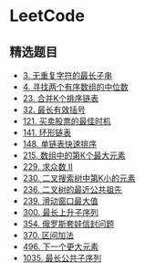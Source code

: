 # LeetCode

## 精选题目

- [3. 无重复字符的最长子串]()
- [4. 寻找两个有序数组的中位数](https://github.com/dongkj13/LeetCode/blob/master/%E4%BA%8C%E5%88%86%E6%9F%A5%E6%89%BE/0004.%20%E5%AF%BB%E6%89%BE%E4%B8%A4%E4%B8%AA%E6%9C%89%E5%BA%8F%E6%95%B0%E7%BB%84%E7%9A%84%E4%B8%AD%E4%BD%8D%E6%95%B0.md)
- [23. 合并K个排序链表](https://github.com/dongkj13/LeetCode/blob/master/%E9%93%BE%E8%A1%A8/0023.%20%E5%90%88%E5%B9%B6K%E4%B8%AA%E6%8E%92%E5%BA%8F%E9%93%BE%E8%A1%A8.md)
- [32. 最长有效括号](https://github.com/dongkj13/LeetCode/blob/master/%E6%A0%88/0032.%20%E6%9C%80%E9%95%BF%E6%9C%89%E6%95%88%E6%8B%AC%E5%8F%B7.md)
- [121. 买卖股票的最佳时机](https://github.com/dongkj13/LeetCode/blob/master/%E5%8A%A8%E6%80%81%E8%A7%84%E5%88%92/0121.%20%E4%B9%B0%E5%8D%96%E8%82%A1%E7%A5%A8%E7%9A%84%E6%9C%80%E4%BD%B3%E6%97%B6%E6%9C%BA.md)
- [141. 环形链表](https://github.com/dongkj13/LeetCode/blob/master/%E9%93%BE%E8%A1%A8/0141.%20%E7%8E%AF%E5%BD%A2%E9%93%BE%E8%A1%A8.md)
- [148. 单链表快速排序](https://github.com/dongkj13/LeetCode/blob/master/%E9%93%BE%E8%A1%A8/0148.%20%E6%8E%92%E5%BA%8F%E9%93%BE%E8%A1%A8.md)
- [215. 数组中的第K个最大元素](https://github.com/dongkj13/LeetCode/blob/master/%E6%95%B0%E7%BB%84/0215.%20%E6%95%B0%E7%BB%84%E4%B8%AD%E7%9A%84%E7%AC%ACK%E4%B8%AA%E6%9C%80%E5%A4%A7%E5%85%83%E7%B4%A0.md)
- [229. 求众数 II](https://github.com/dongkj13/LeetCode/blob/master/%E6%95%B0%E7%BB%84/0229.%20%E6%B1%82%E4%BC%97%E6%95%B0%20II.md)
- [230. 二叉搜索树中第K小的元素](https://github.com/dongkj13/LeetCode/blob/master/%E6%A0%91/0230.%20%E4%BA%8C%E5%8F%89%E6%90%9C%E7%B4%A2%E6%A0%91%E4%B8%AD%E7%AC%ACK%E5%B0%8F%E7%9A%84%E5%85%83%E7%B4%A0.md)
- [236. 二叉树的最近公共祖先](https://github.com/dongkj13/LeetCode/blob/master/%E6%A0%91/0236.%20%E4%BA%8C%E5%8F%89%E6%A0%91%E7%9A%84%E6%9C%80%E8%BF%91%E5%85%AC%E5%85%B1%E7%A5%96%E5%85%88.md)
- [239. 滑动窗口最大值]()
- [300. 最长上升子序列](https://github.com/dongkj13/LeetCode/blob/master/%E4%BA%8C%E5%88%86%E6%9F%A5%E6%89%BE/0300.%20%E6%9C%80%E9%95%BF%E4%B8%8A%E5%8D%87%E5%AD%90%E5%BA%8F%E5%88%97.md)
- [354. 俄罗斯套娃信封问题](https://github.com/dongkj13/LeetCode/blob/master/%E4%BA%8C%E5%88%86%E6%9F%A5%E6%89%BE/0354.%20%E4%BF%84%E7%BD%97%E6%96%AF%E5%A5%97%E5%A8%83%E4%BF%A1%E5%B0%81%E9%97%AE%E9%A2%98.md)
- [370. 区间加法](https://github.com/dongkj13/LeetCode/blob/master/%E6%95%B0%E7%BB%84/0370.%20%E5%8C%BA%E9%97%B4%E5%8A%A0%E6%B3%95.md)
- [496. 下一个更大元素](https://github.com/dongkj13/LeetCode/blob/master/%E6%A0%88/0496.%20%E4%B8%8B%E4%B8%80%E4%B8%AA%E6%9B%B4%E5%A4%A7%E5%85%83%E7%B4%A0%20I.md)
- [1035. 最长公共子序列](https://github.com/dongkj13/LeetCode/blob/master/%E5%8A%A8%E6%80%81%E8%A7%84%E5%88%92/1035.%20%E4%B8%8D%E7%9B%B8%E4%BA%A4%E7%9A%84%E7%BA%BF.md)
